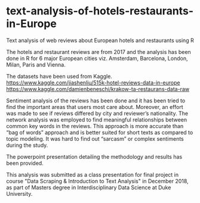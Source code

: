# text-analysis-of-hotels-restaurants-in-Europe
Text analysis of web reviews about European hotels and restaurants using R

The hotels and restaurant reviews are from 2017 and the analysis has been done in R for 6 major European cities viz. Amsterdam, Barcelona, London, Milan, Paris and Vienna.

The datasets have been used from Kaggle.
https://www.kaggle.com/jiashenliu/515k-hotel-reviews-data-in-europe
https://www.kaggle.com/damienbeneschi/krakow-ta-restaurans-data-raw 

Sentiment analysis of the reviews has been done and it has been tried to find the important areas that users most care about. Moreover, an effort was made to see if reviews differed by city and reviewer’s nationality. The network analysis was employed to find meaningful relationships between common key words in the reviews. This approach is more accurate than “bag of words” approach and is better suited for short texts as compared to topic modeling. It was hard to find out “sarcasm” or complex sentiments during the study.

The powerpoint presentation detailing the methodology and results has been provided.

This analysis was submitted as a class presentation for final project in course "Data Scraping & Introduction to Text Analysis" in December 2018, as part of Masters degree in Interdisciplinary Data Science at Duke University.

